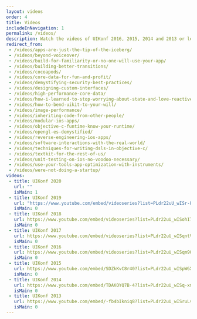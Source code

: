 ```yaml
---
layout: videos
order: 4
title: Videos
includeInNavigation: 1
permalink: /videos/
description: Watch the videos of UIKonf 2016, 2015, 2014 and 2013 or learn more about Berlin's independent iOS developer conference.
redirect_from:
 - /videos/apps-are-just-the-tip-of-the-iceberg/
 - /videos/beyond-voiceover/
 - /videos/build-for-familiarity-or-no-one-will-use-your-app/
 - /videos/building-better-transitions/
 - /videos/cocoapods/
 - /videos/core-data-for-fun-and-profit/
 - /videos/demystifying-security-best-practices/
 - /videos/designing-custom-interfaces/
 - /videos/high-performance-core-data/
 - /videos/how-i-learned-to-stop-worrying-about-state-and-love-reactivecocoa/
 - /videos/how-to-bend-uikit-to-your-will/
 - /videos/image-performance/
 - /videos/inheriting-code-from-other-people/
 - /videos/modular-ios-apps/
 - /videos/objective-c-funtime-know-your-runtime/
 - /videos/opengl-es-demystified/
 - /videos/reverse-engineering-ios-apps/
 - /videos/software-interactions-with-the-real-world/
 - /videos/techniques-for-writing-dsls-in-objective-c/
 - /videos/textkit-for-the-rest-of-us/
 - /videos/unit-testing-on-ios-no-voodoo-necessary/
 - /videos/use-your-tools-app-optimization-with-instruments/
 - /videos/were-not-doing-a-startup/
videos:
 - title: UIKonf 2020
   url: ""
   isMain: 1
 - title: UIKonf 2019
   url: "https://www.youtube.com/embed/videoseries?list=PLdr22uU_wISr-FYeKblv3LMe_kHFzRFBw"
   isMain: 0
 - title: UIKonf 2018
   url: https://www.youtube.com/embed/videoseries?list=PLdr22uU_wISohI7PIhzq0gotGfKZl1lGo
   isMain: 0
 - title: UIKonf 2017
   url: https://www.youtube.com/embed/videoseries?list=PLdr22uU_wISqntV4tQmx9H6sj9gMtj7nG
   isMain: 0
 - title: UIKonf 2016
   url: https://www.youtube.com/embed/videoseries?list=PLdr22uU_wISqm9QbnczWxXs9qyuWpSU4k
   isMain: 0
 - title: UIKonf 2015
   url: https://www.youtube.com/embed/SDZkKvC8r40?list=PLdr22uU_wISpW6XI1J0S7Lp-X8Km-HaQW
   isMain: 0
 - title: UIKonf 2014
   url: https://www.youtube.com/embed/TDAKOYQ7B-4?list=PLdr22uU_wISq-xmSdu1QQ4OJxr68qnJ54
   isMain: 0
 - title: UIKonf 2013
   url: https://www.youtube.com/embed/-fb4bIkniq8?list=PLdr22uU_wISruLvW5HhcbwbtkZ5w6hguY
   isMain: 0
---
```

